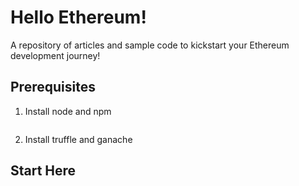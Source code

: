 # Hello Ethereum!
A repository of articles and sample code to kickstart your Ethereum development journey!

## Prerequisites

1. Install node and npm
```

```
2. Install truffle and ganache

## Start Here

